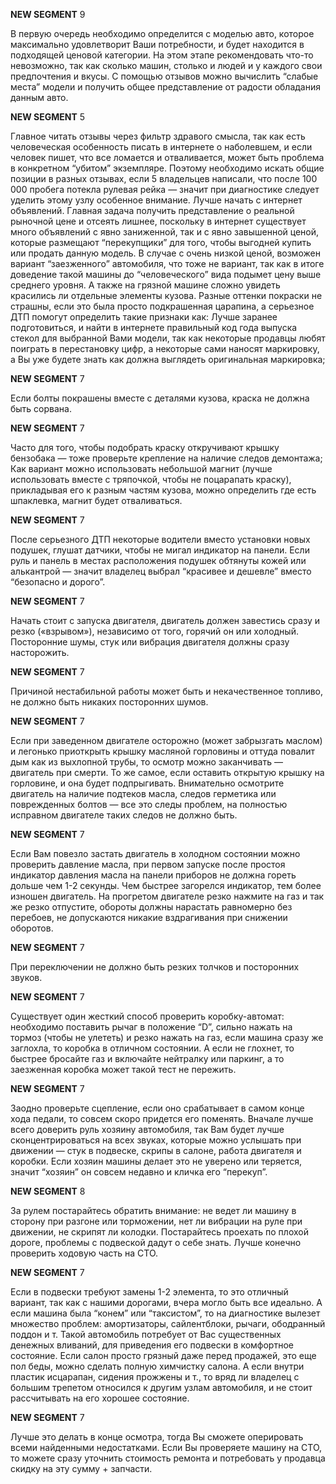 **NEW SEGMENT** 9

 В первую очередь необходимо определится с моделью авто, которое максимально удовлетворит Ваши потребности, и будет находится в подходящей ценовой категории. На этом этапе рекомендовать что-то невозможно, так как сколько машин, столько и людей и у каждого свои предпочтения и вкусы. С помощью отзывов можно вычислить “слабые места” модели и получить общее представление от радости обладания данным авто.

**NEW SEGMENT** 5

 Главное читать отзывы через фильтр здравого смысла, так как есть человеческая особенность писать в интернете о наболевшем, и если человек пишет, что все ломается и отваливается, может быть проблема в конкретном “убитом” экземпляре. Поэтому необходимо искать общие позиции в разных отзывах, если 5 владельцев написали, что после 100 000 пробега потекла рулевая рейка — значит при диагностике следует уделить этому узлу особенное внимание. Лучше начать с интернет объявлений. Главная задача получить представление о реальной рыночной цене и отсеять лишнее, поскольку в интернет существует много объявлений с явно заниженной, так и с явно завышенной ценой, которые размещают “перекупщики” для того, чтобы выгодней купить или продать данную модель. В случае с очень низкой ценой, возможен вариант “заезженного” автомобиля, что тоже не вариант, так как в итоге доведение такой машины до “человеческого” вида подымет цену выше среднего уровня. А также на грязной машине сложно увидеть красились ли отдельные элементы кузова. Разные оттенки покраски не страшны, если это была просто подкрашенная царапина, а серьезное ДТП помогут определить такие признаки как:
 Лучше заранее подготовиться, и найти в интернете правильный код года выпуска стекол для выбранной Вами модели, так как некоторые продавцы любят поиграть в перестановку цифр, а некоторые сами наносят маркировку, а Вы уже будете знать как должна выглядеть оригинальная маркировка;


**NEW SEGMENT** 7

 Если болты покрашены вместе с деталями кузова, краска не должна быть сорвана.

**NEW SEGMENT** 7

 Часто для того, чтобы подобрать краску откручивают крышку бензобака — тоже проверьте крепление на наличие следов демонтажа;
 Как вариант можно использовать небольшой магнит (лучше использовать вместе с тряпочкой, чтобы не поцарапать краску), прикладывая его к разным частям кузова, можно определить где есть шпаклевка, магнит будет отваливаться.

**NEW SEGMENT** 7

 После серьезного ДТП некоторые водители вместо установки новых подушек, глушат датчики, чтобы не мигал индикатор на панели. Если руль и панель в местах расположения подушек обтянуты кожей или алькантрой — значит владелец выбрал “красивее и дешевле” вместо “безопасно и дорого”.

**NEW SEGMENT** 7

 Начать стоит с запуска двигателя, двигатель должен завестись сразу и резко («взрывом»), независимо от того, горячий он или холодный. Посторонние шумы, стук или вибрация двигателя должны сразу насторожить.

**NEW SEGMENT** 7

 Причиной нестабильной работы может быть и некачественное топливо, не должно быть никаких посторонних шумов.

**NEW SEGMENT** 7

 Если при заведенном двигателе осторожно (может забрызгать маслом) и легонько приоткрыть крышку масляной горловины и оттуда повалит дым как из выхлопной трубы, то осмотр можно заканчивать — двигатель при смерти. То же самое, если оставить открытую крышку на горловине, и она будет подпрыгивать. Внимательно осмотрите двигатель на наличие подтеков масла, следов герметика или поврежденных болтов — все это следы проблем, на полностью исправном двигателе таких следов не должно быть.

**NEW SEGMENT** 7

 Если Вам повезло застать двигатель в холодном состоянии можно проверить давление масла, при первом запуске после простоя индикатор давления масла на панели приборов не должна гореть дольше чем 1-2 секунды. Чем быстрее загорелся индикатор, тем более изношен двигатель. На прогретом двигателе резко нажмите на газ и так же резко отпустите, обороты должны нарастать равномерно без перебоев, не допускаются никакие вздрагивания при снижении оборотов.

**NEW SEGMENT** 7

 При переключении не должно быть резких толчков и посторонних звуков.

**NEW SEGMENT** 7

 Существует один жесткий способ проверить коробку-автомат: необходимо поставить рычаг в положение “D”, сильно нажать на тормоз (чтобы не улететь) и резко нажать на газ, если машина сразу же заглохла, то коробка в отличном состоянии. А если не глохнет, то быстрее бросайте газ и включайте нейтралку или паркинг, а то заезженная коробка может такой тест не пережить.

**NEW SEGMENT** 7

 Заодно проверьте сцепление, если оно срабатывает в самом конце хода педали, то совсем скоро придется его поменять. Вначале лучше всего доверить руль хозяину автомобиля, так Вам будет лучше сконцентрироваться на всех звуках, которые можно услышать при движении — стук в подвеске, скрипы в салоне, работа двигателя и коробки. Если хозяин машины делает это не уверено или теряется, значит “хозяин” он совсем недавно и кличка его “перекуп”.

**NEW SEGMENT** 8

 За рулем постарайтесь обратить внимание: не ведет ли машину в сторону при разгоне или торможении, нет ли вибрации на руле при движении, не скрипят ли колодки. Постарайтесь проехать по плохой дороге, проблемы с подвеской дадут о себе знать. Лучше конечно проверить ходовую часть на СТО.

**NEW SEGMENT** 7

 Если в подвески требуют замены 1-2 элемента, то это отличный вариант, так как с нашими дорогами, вчера могло быть все идеально. А если машина была “конем” или “таксистом”, то на диагностике вылезет множество проблем: амортизаторы, сайлентблоки, рычаги, ободранный поддон и т. Такой автомобиль потребует от Вас существенных денежных вливаний, для приведения его подвески в комфортное состояние. Если салон просто грязный даже перед продажей, это еще пол беды, можно сделать полную химчистку салона. А если внутри пластик исцарапан, сидения прожжены и т., то вряд ли владелец с большим трепетом относился к другим узлам автомобиля, и не стоит рассчитывать на его хорошее состояние.

**NEW SEGMENT** 7

 Лучше это делать в конце осмотра, тогда Вы сможете оперировать всеми найденными недостатками. Если Вы проверяете машину на СТО, то можете сразу уточнить стоимость ремонта и потребовать у продавца скидку на эту сумму + запчасти.

